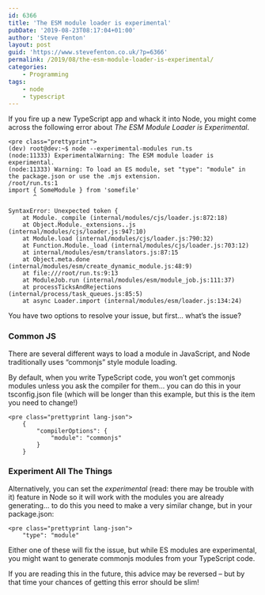 ```yaml
---
id: 6366
title: 'The ESM module loader is experimental'
pubDate: '2019-08-23T08:17:04+01:00'
author: 'Steve Fenton'
layout: post
guid: 'https://www.stevefenton.co.uk/?p=6366'
permalink: /2019/08/the-esm-module-loader-is-experimental/
categories:
    - Programming
tags:
    - node
    - typescript
---
```


If you fire up a new TypeScript app and whack it into Node, you might come across the following error about *The ESM Module Loader is Experimental*.

```
<pre class="prettyprint">
(dev) root@dev:~$ node --experimental-modules run.ts
(node:11333) ExperimentalWarning: The ESM module loader is experimental.
(node:11333) Warning: To load an ES module, set "type": "module" in the package.json or use the .mjs extension.
/root/run.ts:1
import { SomeModule } from 'somefile'
       ^

SyntaxError: Unexpected token {
    at Module._compile (internal/modules/cjs/loader.js:872:18)
    at Object.Module._extensions..js (internal/modules/cjs/loader.js:947:10)
    at Module.load (internal/modules/cjs/loader.js:790:32)
    at Function.Module._load (internal/modules/cjs/loader.js:703:12)
    at internal/modules/esm/translators.js:87:15
    at Object.meta.done (internal/modules/esm/create_dynamic_module.js:48:9)
    at file:///root/run.ts:9:13
    at ModuleJob.run (internal/modules/esm/module_job.js:111:37)
    at processTicksAndRejections (internal/process/task_queues.js:85:5)
    at async Loader.import (internal/modules/esm/loader.js:134:24)
```

You have two options to resolve your issue, but first… what’s the issue?

### Common JS

There are several different ways to load a module in JavaScript, and Node traditionally uses “commonjs” style module loading.

By default, when you write TypeScript code, you won’t get commonjs modules unless you ask the compiler for them… you can do this in your tsconfig.json file (which will be longer than this example, but this is the item you need to change!)

```
<pre class="prettyprint lang-json">
    {
        "compilerOptions": {
            "module": "commonjs"
        }
    }
```

### Experiment All The Things

Alternatively, you can set the *experimental* (read: there may be trouble with it) feature in Node so it will work with the modules you are already generating… to do this you need to make a very similar change, but in your package.json:

```
<pre class="prettyprint lang-json">
    "type": "module"
```

Either one of these will fix the issue, but while ES modules are experimental, you might want to generate commonjs modules from your TypeScript code.

If you are reading this in the future, this advice may be reversed – but by that time your chances of getting this error should be slim!